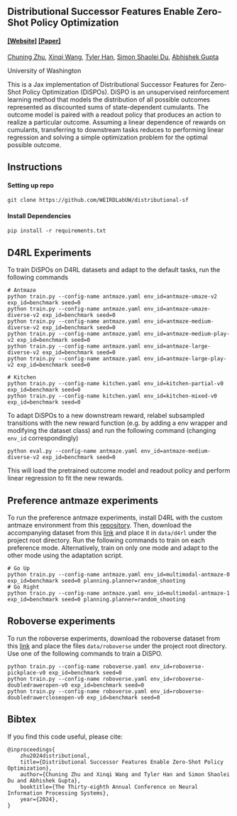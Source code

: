 ## Distributional Successor Features Enable Zero-Shot Policy Optimization

####  [[Website]](https://weirdlabuw.github.io/dispo/) [[Paper]](https://arxiv.org/abs/2403.06328) 

[Chuning Zhu](https://homes.cs.washington.edu/~zchuning/), [Xinqi Wang](https://elliotxinqiwang.github.io/), [Tyler Han](https://thanandnow.github.io/), [Simon Shaolei Du](https://simonshaoleidu.com/), [Abhishek Gupta](https://homes.cs.washington.edu/~abhgupta/)<br/>

University of Washington

This is a Jax implementation of Distributional Successor Features for Zero-Shot Policy Optimization (DiSPOs). DiSPO is an unsupervised reinforcement learning method that models the distribution of all possible outcomes represented as discounted sums of state-dependent cumulants. The outcome model is paired with a readout policy that produces an action to realize a particular outcome. Assuming a linear dependence of rewards on cumulants, transferring to downstream tasks reduces to performing linear regression and solving a simple optimization problem for the optimal possible outcome. 

## Instructions

#### Setting up repo
```
git clone https://github.com/WEIRDLabUW/distributional-sf
```

#### Install Dependencies
```
pip install -r requirements.txt
```


## D4RL Experiments
To train DiSPOs on D4RL datasets and adapt to the default tasks, run the following commands
```
# Antmaze
python train.py --config-name antmaze.yaml env_id=antmaze-umaze-v2 exp_id=benchmark seed=0
python train.py --config-name antmaze.yaml env_id=antmaze-umaze-diverse-v2 exp_id=benchmark seed=0
python train.py --config-name antmaze.yaml env_id=antmaze-medium-diverse-v2 exp_id=benchmark seed=0
python train.py --config-name antmaze.yaml env_id=antmaze-medium-play-v2 exp_id=benchmark seed=0
python train.py --config-name antmaze.yaml env_id=antmaze-large-diverse-v2 exp_id=benchmark seed=0
python train.py --config-name antmaze.yaml env_id=antmaze-large-play-v2 exp_id=benchmark seed=0

# Kitchen
python train.py --config-name kitchen.yaml env_id=kitchen-partial-v0 exp_id=benchmark seed=0
python train.py --config-name kitchen.yaml env_id=kitchen-mixed-v0 exp_id=benchmark seed=0
```

To adapt DiSPOs to a new downstream reward, relabel subsampled transitions with the new reward function (e.g. by adding a env wrapper and modifying the dataset class) and run the following command (changing `env_id` correspondingly)
```
python eval.py --config-name antmaze.yaml env_id=antmaze-medium-diverse-v2 exp_id=benchmark seed=0
```
This will load the pretrained outcome model and readout policy and perform linear regression to fit the new rewards.

## Preference antmaze experiments
To run the preference antmaze experiments, install D4RL with the custom antmaze environment from this [repository](https://github.com/zchuning/D4RL). Then, download the accompanying dataset from this [link](https://drive.google.com/file/d/1msNLNNx35wr8fwPNXev0GnTzqoOGjYBx/view?usp=sharing) and place it in `data/d4rl` under the project root directory. Run the following commands to train on each preference mode. Alternatively, train on only one mode and adapt to the other mode using the adaptation script.

```
# Go Up
python train.py --config-name antmaze.yaml env_id=multimodal-antmaze-0 exp_id=benchmark seed=0 planning.planner=random_shooting
# Go Right
python train.py --config-name antmaze.yaml env_id=multimodal-antmaze-1 exp_id=benchmark seed=0 planning.planner=random_shooting
```


## Roboverse experiments
To run the roboverse experiments, download the roboverse dataset from this [link](https://drive.google.com/drive/folders/1jxBQE1adsFT1sWsfatbhiZG6Zkf3EW0Q) and place the files `data/roboverse` under the project root directory. Use one of the following commands to train a DiSPO.
```
python train.py --config-name roboverse.yaml env_id=roboverse-pickplace-v0 exp_id=benchmark seed=0
python train.py --config-name roboverse.yaml env_id=roboverse-doubledraweropen-v0 exp_id=benchmark seed=0
python train.py --config-name roboverse.yaml env_id=roboverse-doubledrawercloseopen-v0 exp_id=benchmark seed=0
```

## Bibtex
If you find this code useful, please cite:

```
@inproceedings{
    zhu2024distributional,
    title={Distributional Successor Features Enable Zero-Shot Policy Optimization},
    author={Chuning Zhu and Xinqi Wang and Tyler Han and Simon Shaolei Du and Abhishek Gupta},
    booktitle={The Thirty-eighth Annual Conference on Neural Information Processing Systems},
    year={2024},
}
```
